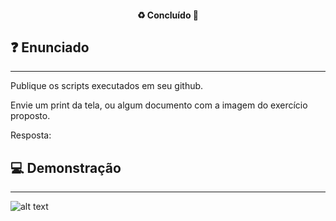 <h4 align="center"> 
  ♻️ Concluído 🚀
</h4>

## ❓ Enunciado
---

Publique os scripts executados em seu github. 

Envie um print da tela, ou algum documento com a imagem do exercício proposto.

Resposta:

## 💻 Demonstração
---

![alt text](img/my-image.png)
